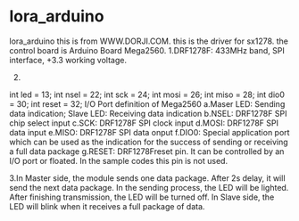 # lora_arduino
lora_arduino
this is from WWW.DORJI.COM.
this is the driver for sx1278.
the control board is  Arduino  Board  Mega2560. 
1.DRF1278F: 433MHz band, SPI interface, +3.3 working voltage. 

2.
int led  = 13; 
int nsel = 22; 
int sck  = 24; 
int mosi = 26; 
int miso = 28; 
int dio0 = 30; 
int reset = 32; 
I/O Port definition of Mega2560 
a.Maser LED: Sending data indication; Slave LED: Receiving data indication 
b.NSEL: DRF1278F SPI chip select input 
c.SCK: DRF1278F SPI clock input 
d.MOSI: DRF1278F SPI data input 
e.MISO: DRF1278F SPI data onput 
f.DIO0:  Special  application  port  which  can  be  used  as  the  indication  for  the  success  of sending or receiving a full data package
g.RESET: DRF1278Freset pin. It can be controlled by an I/O port or floated. In the sample codes this pin is not used. 

3.In Master side, the module sends one data package. After 2s delay, it will send the next data 
package.  In  the  sending  process,  the  LED  will  be  lighted.  After  finishing  transmission,  the  LED  will be turned off. In Slave side, the LED will blink when it receives a full package of data. 
